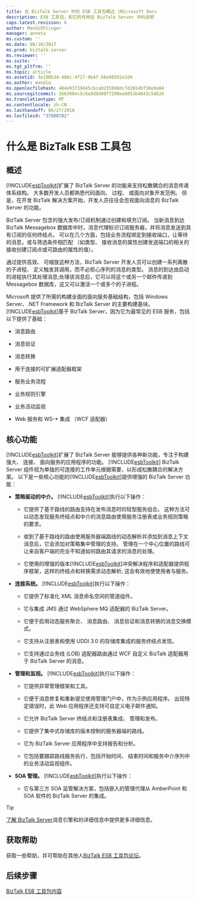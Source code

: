 ```yaml
---
title: 在 BizTalk Server 中的 ESB 工具包概述 |Microsoft Docs
description: ESB 工具包，和它的作用在 BizTalk Server 中的说明
caps.latest.revision: 6
author: MandiOhlinger
manager: anneta
ms.custom: ''
ms.date: 08/10/2017
ms.prod: biztalk-server
ms.reviewer: ''
ms.suite: ''
ms.tgt_pltfrm: ''
ms.topic: article
ms.assetid: 3e190b34-40bc-4f27-9b4f-56e98591e1d4
ms.author: mandia
ms.openlocfilehash: 404e93739d45cbca0235990dc7d2014bf38e0a84
ms.sourcegitcommit: 266308ec5c6a9d8d80ff298ee6051b4843c5d626
ms.translationtype: MT
ms.contentlocale: zh-CN
ms.lasthandoff: 06/27/2018
ms.locfileid: "37008782"
---
```

# <a name="what-is-the-biztalk-esb-toolkit"></a>什么是 BizTalk ESB 工具包

## <a name="overview"></a>概述
[!INCLUDE[esbToolkit](../includes/esbtoolkit-md.md)]扩展了 BizTalk Server 的功能来支持松散耦合的消息传递体系结构。 大多数开发人员都熟悉代码面向、 过程、 或面向对象开发范例。 但是，在开发 BizTalk 解决方案开始，开发人员往往会忽视面向消息的 BizTalk Server 的功能。  
  
 BizTalk Server 包含的强大发布/订阅机制通过创建和填充订阅。 当新消息到达 BizTalk Messagebox 数据库中时，消息代理标识订阅服务器，并将消息发送到具有订阅的任何终结点。 可以在几个方面，包括业务流程绑定到接收端口，让等待的消息，或与筛选条件相匹配 （如类型、 接收消息的属性创建发送端口的相关的接收创建订阅点或可路由的属性的值）。  
  
 通过提供高效、 可缩放这种方法，BizTalk Server 开发人员可以创建一系列离散的子进程、 定义触发其调用，而不必担心序列的消息的类型。 消息的到达由启动的进程执行其处理消息;处理该消息后，它可以将这个或另一个邮件传递到 Messagebox 数据库，这又可以激活一个或多个的子进程。  
  
 Microsoft 提供了所需的构建全面的面向服务基础结构，包括 Windows Server、.NET Framework 和 BizTalk Server 的主要构建基块。 [!INCLUDE[esbToolkit](../includes/esbtoolkit-md.md)]基于 BizTalk Server，因为它为最常见的 ESB 服务，包括以下提供了基础：  
  
-   消息路由  
  
-   消息验证  
  
-   消息转换  
  
-   用于连接的可扩展适配器框架  
  
-   服务业务流程  
  
-   业务规则引擎  
  
-   业务活动监视  
  
-   Web 服务和 WS-* 集成 （WCF 适配器）  

## <a name="core-capabilities"></a>核心功能  
 [!INCLUDE[esbToolkit](../includes/esbtoolkit-md.md)]扩展了 BizTalk Server 能够提供各种新功能，专注于构建强大、 连接、 面向服务的应用程序的功能。 [!INCLUDE[esbToolkit](../includes/esbtoolkit-md.md)] BizTalk Server 组件视为单独的可连接的工作单元根据需要，以形成松散耦合的解决方案。 以下是一些核心功能的[!INCLUDE[esbToolkit](../includes/esbtoolkit-md.md)]提供增强的 BizTalk Server 功能：  
  
- **策略驱动的中介。** [!INCLUDE[esbToolkit](../includes/esbtoolkit-md.md)]执行以下操作：  
  
  - 它提供了基于路线的路由支持在发布消息时的轻型服务组合。 这种方法可以动态发现服务终结点和中介的消息路由使用服务注册表或业务规则策略的要求。  
  
  - 收到了基于路线的路由使用服务器端路线的动态解析并添加到消息上下文消息后，它会添加对策略集中管理的支持。 管理在一个中心位置的路线可让来自客户端的完全不知道如何路由其请求的消息的处理。  
  
  - 它使用的增强的版本[!INCLUDE[esbToolkit](../includes/esbtoolkit-md.md)]冲突解决程序和适配器提供程序框架，这样的终结点和转换需求动态解析; 这会有效地使使用者与服务。  
  
- **连接系统。** [!INCLUDE[esbToolkit](../includes/esbtoolkit-md.md)]执行以下操作：  
  
  -   它提供了标准化 XML 消息命名空间的管道组件。  
  
  -   它与集成 JMS 通过 WebSphere MQ 适配器的 BizTalk Server。  
  
  -   它便于启用动态服务聚合、 消息路由、 消息验证和消息转换的消息交换模式。  
  
  -   它支持从注册表和使用 UDDI 3.0 的存储库集成的服务终结点发现。  
  
  -   它支持通过业务线 (LOB) 适配器路由通过 WCF 自定义 BizTalk 适配器用于 BizTalk Server 的消息。  
  
- **管理和监视。** [!INCLUDE[esbToolkit](../includes/esbtoolkit-md.md)]执行以下操作：  
  
  -   它提供异常管理框架和工具。  
  
  -   它便于消息修复和重新提交使用管理门户中，作为示例应用程序。 出现特定错误时，此 Web 应用程序还支持可自定义电子邮件通知。  
  
  -   它允许 BizTalk Server 终结点和注册表集成、 管理和发布。  
  
  -   它提供了集中式存储库的版本控制的服务器端的路线。  
  
  -   它为 BizTalk Server 应用程序中支持报告和分析。  
  
  -   它包括要跟踪路线服务执行，包括开始时间、 结束时间和服务中介序列中的业务活动监视组件。  
  
- **SOA 管理。** [!INCLUDE[esbToolkit](../includes/esbtoolkit-md.md)]执行以下操作：  
  
  -   它与第三方 SOA 监管解决方案，包括嵌入的管理代理从 AmberPoint 和 SOA 软件的 BizTalk Server 的集成。  

> [!TIP]
> [了解 BizTalk Server](../core/understanding-biztalk-server.md)消息引擎和的详细信息中提供更多详细信息。

## <a name="get-some-help"></a>获取帮助
获取一些帮助，并可帮助在其他人[BizTalk ESB 工具包论坛](http://go.microsoft.com/fwlink/?LinkID=185951&clcid=0x409)。

## <a name="next-steps"></a>后续步骤
[BizTalk ESB 工具包内容](contents-of-the-biztalk-esb-toolkit.md)  
